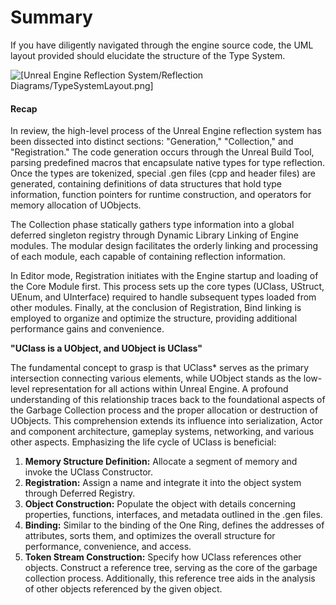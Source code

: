 # Summary

If you have diligently navigated through the engine source code, the UML layout provided should elucidate the structure of the Type System.

![[Unreal Engine Reflection System/Reflection Diagrams/TypeSystemLayout.png]](https://github.com/staticJPL/Unreal-Engine-Documentation/blob/0faba8471b6c254202b9e65342ad9fd99ac38c72/Unreal%20Engine%20Reflection%20System/Reflection%20Diagrams/TypeSystemLayout.png)

#### Recap

  
In review, the high-level process of the Unreal Engine reflection system has been dissected into distinct sections: "Generation," "Collection," and "Registration." The code generation occurs through the Unreal Build Tool, parsing predefined macros that encapsulate native types for type reflection. Once the types are tokenized, special .gen files (cpp and header files) are generated, containing definitions of data structures that hold type information, function pointers for runtime construction, and operators for memory allocation of UObjects.

The Collection phase statically gathers type information into a global deferred singleton registry through Dynamic Library Linking of Engine modules. The modular design facilitates the orderly linking and processing of each module, each capable of containing reflection information.

In Editor mode, Registration initiates with the Engine startup and loading of the Core Module first. This process sets up the core types (UClass, UStruct, UEnum, and UInterface) required to handle subsequent types loaded from other modules. Finally, at the conclusion of Registration, Bind linking is employed to organize and optimize the structure, providing additional performance gains and convenience.

**"UClass is a UObject, and UObject is UClass"**

The fundamental concept to grasp is that UClass* serves as the primary intersection connecting various elements, while UObject stands as the low-level representation for all actions within Unreal Engine. A profound understanding of this relationship traces back to the foundational aspects of the Garbage Collection process and the proper allocation or destruction of UObjects. This comprehension extends its influence into serialization, Actor and component architecture, gameplay systems, networking, and various other aspects. Emphasizing the life cycle of UClass is beneficial:

1. **Memory Structure Definition:** Allocate a segment of memory and invoke the UClass Constructor.
2. **Registration:** Assign a name and integrate it into the object system through Deferred Registry.
3. **Object Construction:** Populate the object with details concerning properties, functions, interfaces, and metadata outlined in the .gen files.
4. **Binding:** Similar to the binding of the One Ring, defines the addresses of attributes, sorts them, and optimizes the overall structure for performance, convenience, and access.
5. **Token Stream Construction:** Specify how UClass references other objects. Construct a reference tree, serving as the core of the garbage collection process. Additionally, this reference tree aids in the analysis of other objects referenced by the given object.
